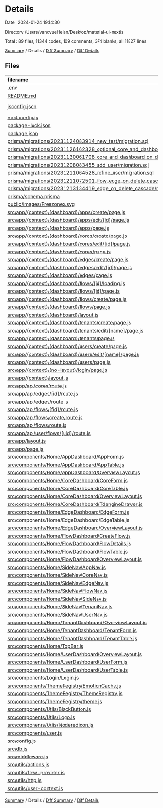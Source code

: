 # Details

Date : 2024-01-24 19:14:30

Directory /Users/yangyueHelen/Desktop/material-ui-nextjs

Total : 89 files,  11344 codes, 109 comments, 374 blanks, all 11827 lines

[Summary](results.md) / Details / [Diff Summary](diff.md) / [Diff Details](diff-details.md)

## Files
| filename | language | code | comment | blank | total |
| :--- | :--- | ---: | ---: | ---: | ---: |
| [.env](/.env) | Properties | 3 | 4 | 4 | 11 |
| [README.md](/README.md) | Markdown | 18 | 0 | 13 | 31 |
| [jsconfig.json](/jsconfig.json) | JSON with Comments | 7 | 0 | 1 | 8 |
| [next.config.js](/next.config.js) | JavaScript | 28 | 2 | 3 | 33 |
| [package-lock.json](/package-lock.json) | JSON | 6,037 | 0 | 1 | 6,038 |
| [package.json](/package.json) | JSON | 36 | 0 | 1 | 37 |
| [prisma/migrations/20231124083914_new_test/migration.sql](/prisma/migrations/20231124083914_new_test/migration.sql) | SQL | 35 | 5 | 6 | 46 |
| [prisma/migrations/20231126162328_optional_core_and_dashboard/migration.sql](/prisma/migrations/20231126162328_optional_core_and_dashboard/migration.sql) | SQL | 16 | 7 | 1 | 24 |
| [prisma/migrations/20231130061708_core_and_dashboard_on_delete_cascade/migration.sql](/prisma/migrations/20231130061708_core_and_dashboard_on_delete_cascade/migration.sql) | SQL | 16 | 1 | 1 | 18 |
| [prisma/migrations/20231208083455_add_user/migration.sql](/prisma/migrations/20231208083455_add_user/migration.sql) | SQL | 25 | 8 | 3 | 36 |
| [prisma/migrations/20231211064528_refine_user/migration.sql](/prisma/migrations/20231211064528_refine_user/migration.sql) | SQL | 20 | 8 | 2 | 30 |
| [prisma/migrations/20231211072501_flow_edge_on_delete_cascade/migration.sql](/prisma/migrations/20231211072501_flow_edge_on_delete_cascade/migration.sql) | SQL | 14 | 1 | 2 | 17 |
| [prisma/migrations/20231213134419_edge_on_delete_cascade/migration.sql](/prisma/migrations/20231213134419_edge_on_delete_cascade/migration.sql) | SQL | 14 | 1 | 2 | 17 |
| [prisma/schema.prisma](/prisma/schema.prisma) | Prisma | 56 | 2 | 10 | 68 |
| [public/images/Freezonex.svg](/public/images/Freezonex.svg) | XML | 11 | 0 | 1 | 12 |
| [src/app/(context)/(dashboard)/apps/create/page.js](/src/app/(context)/(dashboard)/apps/create/page.js) | JavaScript | 6 | 0 | 3 | 9 |
| [src/app/(context)/(dashboard)/apps/edit/[id]/page.js](/src/app/(context)/(dashboard)/apps/edit/%5Bid%5D/page.js) | JavaScript | 9 | 0 | 2 | 11 |
| [src/app/(context)/(dashboard)/apps/page.js](/src/app/(context)/(dashboard)/apps/page.js) | JavaScript | 6 | 0 | 3 | 9 |
| [src/app/(context)/(dashboard)/cores/create/page.js](/src/app/(context)/(dashboard)/cores/create/page.js) | JavaScript | 6 | 0 | 3 | 9 |
| [src/app/(context)/(dashboard)/cores/edit/[id]/page.js](/src/app/(context)/(dashboard)/cores/edit/%5Bid%5D/page.js) | JavaScript | 9 | 0 | 2 | 11 |
| [src/app/(context)/(dashboard)/cores/page.js](/src/app/(context)/(dashboard)/cores/page.js) | JavaScript | 6 | 0 | 3 | 9 |
| [src/app/(context)/(dashboard)/edges/create/page.js](/src/app/(context)/(dashboard)/edges/create/page.js) | JavaScript | 6 | 0 | 3 | 9 |
| [src/app/(context)/(dashboard)/edges/edit/[id]/page.js](/src/app/(context)/(dashboard)/edges/edit/%5Bid%5D/page.js) | JavaScript | 9 | 0 | 2 | 11 |
| [src/app/(context)/(dashboard)/edges/page.js](/src/app/(context)/(dashboard)/edges/page.js) | JavaScript | 6 | 0 | 3 | 9 |
| [src/app/(context)/(dashboard)/flows/[id]/loading.js](/src/app/(context)/(dashboard)/flows/%5Bid%5D/loading.js) | JavaScript | 3 | 1 | 1 | 5 |
| [src/app/(context)/(dashboard)/flows/[id]/page.js](/src/app/(context)/(dashboard)/flows/%5Bid%5D/page.js) | JavaScript | 13 | 1 | 4 | 18 |
| [src/app/(context)/(dashboard)/flows/create/page.js](/src/app/(context)/(dashboard)/flows/create/page.js) | JavaScript | 6 | 0 | 2 | 8 |
| [src/app/(context)/(dashboard)/flows/page.js](/src/app/(context)/(dashboard)/flows/page.js) | JavaScript | 5 | 0 | 2 | 7 |
| [src/app/(context)/(dashboard)/layout.js](/src/app/(context)/(dashboard)/layout.js) | JavaScript | 51 | 0 | 3 | 54 |
| [src/app/(context)/(dashboard)/tenants/create/page.js](/src/app/(context)/(dashboard)/tenants/create/page.js) | JavaScript | 6 | 0 | 3 | 9 |
| [src/app/(context)/(dashboard)/tenants/edit/[name]/page.js](/src/app/(context)/(dashboard)/tenants/edit/%5Bname%5D/page.js) | JavaScript | 9 | 0 | 2 | 11 |
| [src/app/(context)/(dashboard)/tenants/page.js](/src/app/(context)/(dashboard)/tenants/page.js) | JavaScript | 6 | 0 | 3 | 9 |
| [src/app/(context)/(dashboard)/users/create/page.js](/src/app/(context)/(dashboard)/users/create/page.js) | JavaScript | 6 | 0 | 3 | 9 |
| [src/app/(context)/(dashboard)/users/edit/[name]/page.js](/src/app/(context)/(dashboard)/users/edit/%5Bname%5D/page.js) | JavaScript | 9 | 0 | 2 | 11 |
| [src/app/(context)/(dashboard)/users/page.js](/src/app/(context)/(dashboard)/users/page.js) | JavaScript | 6 | 0 | 3 | 9 |
| [src/app/(context)/(no-layout)/login/page.js](/src/app/(context)/(no-layout)/login/page.js) | JavaScript | 6 | 0 | 3 | 9 |
| [src/app/(context)/layout.js](/src/app/(context)/layout.js) | JavaScript | 19 | 1 | 3 | 23 |
| [src/app/api/cores/route.js](/src/app/api/cores/route.js) | JavaScript | 16 | 1 | 2 | 19 |
| [src/app/api/edges/[id]/route.js](/src/app/api/edges/%5Bid%5D/route.js) | JavaScript | 13 | 1 | 1 | 15 |
| [src/app/api/edges/route.js](/src/app/api/edges/route.js) | JavaScript | 23 | 2 | 4 | 29 |
| [src/app/api/flows/[fid]/route.js](/src/app/api/flows/%5Bfid%5D/route.js) | JavaScript | 57 | 2 | 3 | 62 |
| [src/app/api/flows/create/route.js](/src/app/api/flows/create/route.js) | JavaScript | 62 | 1 | 2 | 65 |
| [src/app/api/flows/route.js](/src/app/api/flows/route.js) | JavaScript | 21 | 1 | 2 | 24 |
| [src/app/api/user/flows/[uid]/route.js](/src/app/api/user/flows/%5Buid%5D/route.js) | JavaScript | 23 | 1 | 2 | 26 |
| [src/app/layout.js](/src/app/layout.js) | JavaScript | 13 | 0 | 2 | 15 |
| [src/app/page.js](/src/app/page.js) | JavaScript | 10 | 0 | 3 | 13 |
| [src/components/Home/AppDashboard/AppForm.js](/src/components/Home/AppDashboard/AppForm.js) | JavaScript | 269 | 0 | 6 | 275 |
| [src/components/Home/AppDashboard/AppTable.js](/src/components/Home/AppDashboard/AppTable.js) | JavaScript | 180 | 0 | 7 | 187 |
| [src/components/Home/AppDashboard/OverviewLayout.js](/src/components/Home/AppDashboard/OverviewLayout.js) | JavaScript | 72 | 0 | 4 | 76 |
| [src/components/Home/CoreDashboard/CoreForm.js](/src/components/Home/CoreDashboard/CoreForm.js) | JavaScript | 268 | 0 | 6 | 274 |
| [src/components/Home/CoreDashboard/CoreTable.js](/src/components/Home/CoreDashboard/CoreTable.js) | JavaScript | 200 | 1 | 8 | 209 |
| [src/components/Home/CoreDashboard/OverviewLayout.js](/src/components/Home/CoreDashboard/OverviewLayout.js) | JavaScript | 101 | 0 | 6 | 107 |
| [src/components/Home/CoreDashboard/TdengineDrawer.js](/src/components/Home/CoreDashboard/TdengineDrawer.js) | JavaScript | 226 | 0 | 6 | 232 |
| [src/components/Home/EdgeDashboard/EdgeForm.js](/src/components/Home/EdgeDashboard/EdgeForm.js) | JavaScript | 273 | 0 | 5 | 278 |
| [src/components/Home/EdgeDashboard/EdgeTable.js](/src/components/Home/EdgeDashboard/EdgeTable.js) | JavaScript | 177 | 0 | 8 | 185 |
| [src/components/Home/EdgeDashboard/OverviewLayout.js](/src/components/Home/EdgeDashboard/OverviewLayout.js) | JavaScript | 73 | 0 | 4 | 77 |
| [src/components/Home/FlowDashboard/CreateFlow.js](/src/components/Home/FlowDashboard/CreateFlow.js) | JavaScript | 289 | 2 | 20 | 311 |
| [src/components/Home/FlowDashboard/FlowDetails.js](/src/components/Home/FlowDashboard/FlowDetails.js) | JavaScript | 115 | 7 | 5 | 127 |
| [src/components/Home/FlowDashboard/FlowTable.js](/src/components/Home/FlowDashboard/FlowTable.js) | JavaScript | 173 | 0 | 8 | 181 |
| [src/components/Home/FlowDashboard/OverviewLayout.js](/src/components/Home/FlowDashboard/OverviewLayout.js) | JavaScript | 72 | 0 | 5 | 77 |
| [src/components/Home/SideNav/AppNav.js](/src/components/Home/SideNav/AppNav.js) | JavaScript | 29 | 0 | 3 | 32 |
| [src/components/Home/SideNav/CoreNav.js](/src/components/Home/SideNav/CoreNav.js) | JavaScript | 29 | 0 | 3 | 32 |
| [src/components/Home/SideNav/EdgeNav.js](/src/components/Home/SideNav/EdgeNav.js) | JavaScript | 29 | 0 | 3 | 32 |
| [src/components/Home/SideNav/FlowNav.js](/src/components/Home/SideNav/FlowNav.js) | JavaScript | 85 | 0 | 4 | 89 |
| [src/components/Home/SideNav/SideNav.js](/src/components/Home/SideNav/SideNav.js) | JavaScript | 66 | 5 | 6 | 77 |
| [src/components/Home/SideNav/TenantNav.js](/src/components/Home/SideNav/TenantNav.js) | JavaScript | 29 | 0 | 3 | 32 |
| [src/components/Home/SideNav/UserNav.js](/src/components/Home/SideNav/UserNav.js) | JavaScript | 29 | 0 | 3 | 32 |
| [src/components/Home/TenantDashboard/OverviewLayout.js](/src/components/Home/TenantDashboard/OverviewLayout.js) | JavaScript | 63 | 0 | 4 | 67 |
| [src/components/Home/TenantDashboard/TenantForm.js](/src/components/Home/TenantDashboard/TenantForm.js) | JavaScript | 215 | 0 | 3 | 218 |
| [src/components/Home/TenantDashboard/TenantTable.js](/src/components/Home/TenantDashboard/TenantTable.js) | JavaScript | 149 | 0 | 8 | 157 |
| [src/components/Home/TopBar.js](/src/components/Home/TopBar.js) | JavaScript | 78 | 0 | 6 | 84 |
| [src/components/Home/UserDashboard/OverviewLayout.js](/src/components/Home/UserDashboard/OverviewLayout.js) | JavaScript | 63 | 0 | 4 | 67 |
| [src/components/Home/UserDashboard/UserForm.js](/src/components/Home/UserDashboard/UserForm.js) | JavaScript | 240 | 0 | 6 | 246 |
| [src/components/Home/UserDashboard/UserTable.js](/src/components/Home/UserDashboard/UserTable.js) | JavaScript | 156 | 0 | 8 | 164 |
| [src/components/Login/Login.js](/src/components/Login/Login.js) | JavaScript | 191 | 0 | 11 | 202 |
| [src/components/ThemeRegistry/EmotionCache.js](/src/components/ThemeRegistry/EmotionCache.js) | JavaScript | 68 | 2 | 9 | 79 |
| [src/components/ThemeRegistry/ThemeRegistry.js](/src/components/ThemeRegistry/ThemeRegistry.js) | JavaScript | 17 | 0 | 2 | 19 |
| [src/components/ThemeRegistry/theme.js](/src/components/ThemeRegistry/theme.js) | JavaScript | 27 | 0 | 4 | 31 |
| [src/components/Utils/BlackButton.js](/src/components/Utils/BlackButton.js) | JavaScript | 9 | 0 | 2 | 11 |
| [src/components/Utils/Logo.js](/src/components/Utils/Logo.js) | JavaScript | 49 | 0 | 4 | 53 |
| [src/components/Utils/NoderedIcon.js](/src/components/Utils/NoderedIcon.js) | JavaScript | 25 | 0 | 3 | 28 |
| [src/components/user.js](/src/components/user.js) | JavaScript | 25 | 0 | 4 | 29 |
| [src/config.js](/src/config.js) | JavaScript | 14 | 0 | 1 | 15 |
| [src/db.js](/src/db.js) | JavaScript | 5 | 0 | 5 | 10 |
| [src/middleware.js](/src/middleware.js) | JavaScript | 12 | 3 | 1 | 16 |
| [src/utils/actions.js](/src/utils/actions.js) | JavaScript | 172 | 4 | 19 | 195 |
| [src/utils/flow-provider.js](/src/utils/flow-provider.js) | JavaScript | 11 | 0 | 4 | 15 |
| [src/utils/http.js](/src/utils/http.js) | JavaScript | 182 | 34 | 9 | 225 |
| [src/utils/user-context.js](/src/utils/user-context.js) | JavaScript | 7 | 0 | 4 | 11 |

[Summary](results.md) / Details / [Diff Summary](diff.md) / [Diff Details](diff-details.md)